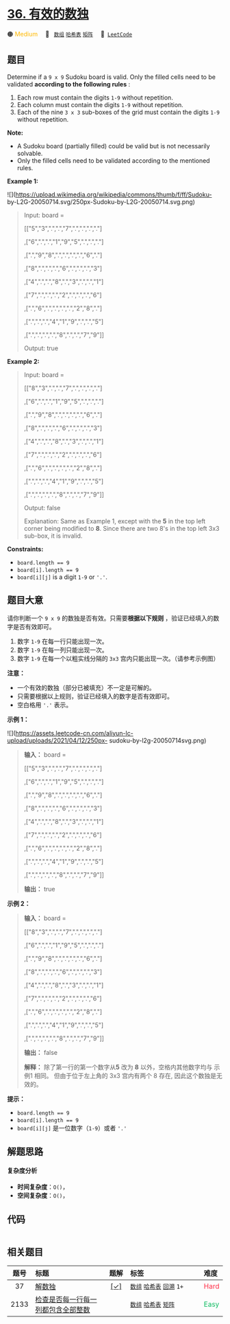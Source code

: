 # [36. 有效的数独](https://leetcode.com/problems/valid-sudoku)

🟠 <font color=#ffb800>Medium</font>&emsp; 🔖&ensp; [`数组`](/tag/array.md) [`哈希表`](/tag/hash-table.md) [`矩阵`](/tag/matrix.md)&emsp; 🔗&ensp;[`LeetCode`](https://leetcode.com/problems/valid-sudoku)

## 题目

Determine if a `9 x 9` Sudoku board is valid. Only the filled cells need to be
validated **according to the following rules** :

  1. Each row must contain the digits `1-9` without repetition.
  2. Each column must contain the digits `1-9` without repetition.
  3. Each of the nine `3 x 3` sub-boxes of the grid must contain the digits `1-9` without repetition.

**Note:**

  * A Sudoku board (partially filled) could be valid but is not necessarily solvable.
  * Only the filled cells need to be validated according to the mentioned rules.



**Example 1:**

![](https://upload.wikimedia.org/wikipedia/commons/thumb/f/ff/Sudoku-
by-L2G-20050714.svg/250px-Sudoku-by-L2G-20050714.svg.png)

> Input: board = 
> 
> [["5","3",".",".","7",".",".",".","."]
> 
> ,["6",".",".","1","9","5",".",".","."]
> 
> ,[".","9","8",".",".",".",".","6","."]
> 
> ,["8",".",".",".","6",".",".",".","3"]
> 
> ,["4",".",".","8",".","3",".",".","1"]
> 
> ,["7",".",".",".","2",".",".",".","6"]
> 
> ,[".","6",".",".",".",".","2","8","."]
> 
> ,[".",".",".","4","1","9",".",".","5"]
> 
> ,[".",".",".",".","8",".",".","7","9"]]
> 
> Output: true

**Example 2:**

> Input: board = 
> 
> [["8","3",".",".","7",".",".",".","."]
> 
> ,["6",".",".","1","9","5",".",".","."]
> 
> ,[".","9","8",".",".",".",".","6","."]
> 
> ,["8",".",".",".","6",".",".",".","3"]
> 
> ,["4",".",".","8",".","3",".",".","1"]
> 
> ,["7",".",".",".","2",".",".",".","6"]
> 
> ,[".","6",".",".",".",".","2","8","."]
> 
> ,[".",".",".","4","1","9",".",".","5"]
> 
> ,[".",".",".",".","8",".",".","7","9"]]
> 
> Output: false
> 
> Explanation: Same as Example 1, except with the **5** in the top left corner being modified to **8**. Since there are two 8's in the top left 3x3 sub-box, it is invalid.

**Constraints:**

  * `board.length == 9`
  * `board[i].length == 9`
  * `board[i][j]` is a digit `1-9` or `'.'`.


## 题目大意

请你判断一个 `9 x 9` 的数独是否有效。只需要**根据以下规则** ，验证已经填入的数字是否有效即可。

  1. 数字 `1-9` 在每一行只能出现一次。
  2. 数字 `1-9` 在每一列只能出现一次。
  3. 数字 `1-9` 在每一个以粗实线分隔的 `3x3` 宫内只能出现一次。（请参考示例图）



**注意：**

  * 一个有效的数独（部分已被填充）不一定是可解的。
  * 只需要根据以上规则，验证已经填入的数字是否有效即可。
  * 空白格用 `'.'` 表示。



**示例 1：**

![](https://assets.leetcode-cn.com/aliyun-lc-upload/uploads/2021/04/12/250px-
sudoku-by-l2g-20050714svg.png)

> 
> 
> 
> 
> 
> **输入：** board = 
> 
> [["5","3",".",".","7",".",".",".","."]
> 
> ,["6",".",".","1","9","5",".",".","."]
> 
> ,[".","9","8",".",".",".",".","6","."]
> 
> ,["8",".",".",".","6",".",".",".","3"]
> 
> ,["4",".",".","8",".","3",".",".","1"]
> 
> ,["7",".",".",".","2",".",".",".","6"]
> 
> ,[".","6",".",".",".",".","2","8","."]
> 
> ,[".",".",".","4","1","9",".",".","5"]
> 
> ,[".",".",".",".","8",".",".","7","9"]]
> 
> **输出：** true
> 
> 

**示例 2：**

> 
> 
> 
> 
> 
> **输入：** board = 
> 
> [["8","3",".",".","7",".",".",".","."]
> 
> ,["6",".",".","1","9","5",".",".","."]
> 
> ,[".","9","8",".",".",".",".","6","."]
> 
> ,["8",".",".",".","6",".",".",".","3"]
> 
> ,["4",".",".","8",".","3",".",".","1"]
> 
> ,["7",".",".",".","2",".",".",".","6"]
> 
> ,[".","6",".",".",".",".","2","8","."]
> 
> ,[".",".",".","4","1","9",".",".","5"]
> 
> ,[".",".",".",".","8",".",".","7","9"]]
> 
> **输出：** false
> 
> **解释：** 除了第一行的第一个数字从**5** 改为 **8** 以外，空格内其他数字均与 示例1 相同。 但由于位于左上角的 3x3 宫内有两个 8 存在, 因此这个数独是无效的。



**提示：**

  * `board.length == 9`
  * `board[i].length == 9`
  * `board[i][j]` 是一位数字（`1-9`）或者 `'.'`


## 解题思路

#### 复杂度分析

- **时间复杂度**：`O()`，
- **空间复杂度**：`O()`，

## 代码

```javascript

```

## 相关题目

<!-- prettier-ignore -->
| 题号 | 标题 | 题解 | 标签 | 难度 |
| :------: | :------ | :------: | :------ | :------ |
| 37 | [解数独](https://leetcode.com/problems/sudoku-solver) | [[✓]](/problem/0037.md) |  [`数组`](/tag/array.md) [`哈希表`](/tag/hash-table.md) [`回溯`](/tag/backtracking.md) `1+` | <font color=#ff334b>Hard</font> |
| 2133 | [检查是否每一行每一列都包含全部整数](https://leetcode.com/problems/check-if-every-row-and-column-contains-all-numbers) |  |  [`数组`](/tag/array.md) [`哈希表`](/tag/hash-table.md) [`矩阵`](/tag/matrix.md) | <font color=#15bd66>Easy</font> |

<style>
.blue {
    background-color: #096dd9;
    padding: 0.25rem 0.5rem;
    margin: 0;
    font-size: 0.85em;
    border-radius: 3px;
    color: white;
    font-weight: 500;
}
table th:first-of-type { width: 10%; }
table th:nth-of-type(2) { width: 35%; }
table th:nth-of-type(3) { width: 10%; }
table th:nth-of-type(4) { width: 35%; }
table th:nth-of-type(5) { width: 10%; }
</style>
